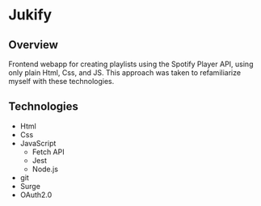 # Jukify

## Overview
Frontend webapp for creating playlists using the Spotify Player API, using only
plain Html, Css, and JS. This approach was taken to refamiliarize myself with
these technologies.

## Technologies
- Html
- Css
- JavaScript
    - Fetch API
    - Jest
    - Node.js
- git
- Surge
- OAuth2.0